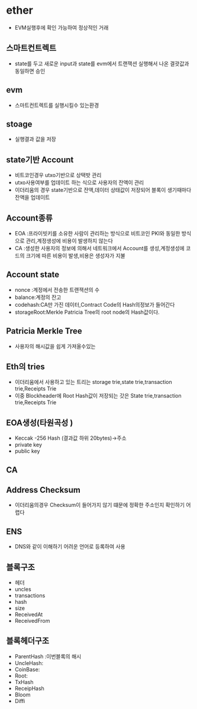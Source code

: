 # ether

- EVM실행후에 확인 가능하여 정상적인 거래

## 스마트컨트렉트

- state를 두고 새로운 input과 state를 evm에서 트랜잭션 실행해서 나온 결괏값과 동일하면 승인

## evm

- 스마트컨트렉트를 실행시킬수 있는환경

## stoage

- 실행결과 값을 저장

## state기반 Account

- 비트코인경우 utxo기반으로 상택밧 관리
- utxo사용여부를 업데이트 하는 식으로 사용자의 잔액이 관리
- 이더리움의 경우 state기반으로 잔액,데이터 상태값이 저장되어 블록이 생기때마다 잔액을 업데이트

## Account종류

- EOA :프라이빗키를 소유한 사람이 관리하는 방식으로 비트코인 PKI와 동일한 방식으로 관리,계정생성에 비용이 발생하지 않는다
- CA :생성한 사용자의 정보에 의해서 네트워크에서 Account를 생성,계정생성에 코드의 크기에 따른 비용이 발생,비용은 생성자가 지불

## Account state

- nonce :계정에서 전송한 트랜잭션의 수
- balance:계정의 잔고
- codehash:CA만 가진 데이터,Contract Code의 Hash의정보가 들어간다
- storageRoot:Merkle Patricia Tree의 root node의 Hash값이다.

## Patricia Merkle Tree

- 사용자의 해시값을 쉽게 가져올수있는

## Eth의 tries

- 이더리움에서 사용하고 있는 트리는 storage trie,state trie,transaction trie,Receipts Trie
- 이중 Blockheader에 Root Hash값이 저장되는 갓은 State trie,transaction trie,Receipts Trie

## EOA생성(타원곡성 )

- Keccak -256 Hash (결과값 하위 20bytes)->주소
- private key
- public key

## CA

## Address Checksum

- 이더리움의경우 Checksum이 들어가지 않기 떄문에 정확한 주소인지 확인하기 어렵다

## ENS

- DNS와 같이 이해하기 어려운 언어로 등록하여 사용

## 블록구조

- 헤더
- uncles
- transactions
- hash
- size
- ReceivedAt
- ReceivedFrom

## 블록헤더구조

- ParentHash :이번블록의 해시
- UncleHash:
- CoinBase:
- Root:
- TxHash
- ReceipHash
- Bloom
- Diffi
